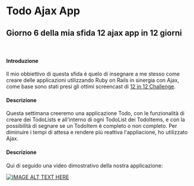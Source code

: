 
# Todo Ajax App

## Giorno 6 della mia sfida 12 ajax app in 12 giorni


&nbsp;

#### Introduzione
Il mio obbiettivo di questa sfida è quelo di insegnare a me stesso come creare delle applicazioni utilizzando Ruby on Rails in sinergia con Ajax, come base sono stati presi gli ottimi screencast di [12 in 12 Challenge](https://mackenziechild.me/12-in-12/).
&nbsp;

#### Descrizione
Questa settimana creeremo una applicazione Todo, con le funzionalità di creare dei TodoLists e all'interno di ogni TodoList dei TodoItems, e con la possibilità di segnare se un TodoItem è completo o non completo.
Per diminuire i tempi di attesa e rendere più reattiva l'appliacione, ho utilizzato Ajax.
&nbsp;

#### Descrizione
Qui di seguido una video dimostrativo della nostra applicazione:


[![IMAGE ALT TEXT HERE](https://img.youtube.com/vi/ZjKchSh49Ik/0.jpg)](https://www.youtube.com/watch?v=ZjKchSh49Ik)

